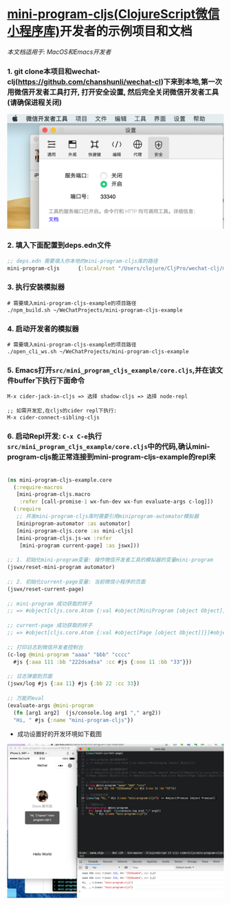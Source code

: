 # [mini-program-cljs(ClojureScript微信小程序库)](https://github.com/chanshunli/wechat-clj/tree/master/mini-program-cljs)开发者的示例项目和文档

*本文档适用于: MacOS和Emacs开发者*

### 1. git clone本项目和wechat-clj(https://github.com/chanshunli/wechat-cl)下来到本地,第一次用微信开发者工具打开, 打开安全设置, 然后完全关闭微信开发者工具(请确保进程关闭)

![](https://github.com/chanshunli/mini-program-cljs-example/raw/master/security_settings.png)

### 2. 填入下面配置到deps.edn文件

```clojure
;; deps.edn 需要填入你本地的mini-program-cljs库的路径
mini-program-cljs      {:local/root "/Users/clojure/CljPro/wechat-clj/mini-program-cljs"}

```

### 3. 执行安装模拟器

``` shell
# 需要填入mini-program-cljs-example的项目路径
./npm_build.sh ~/WeChatProjects/mini-program-cljs-example

```

### 4. 启动开发者的模拟器

``` shell
# 需要填入mini-program-cljs-example的项目路径
./open_cli_ws.sh ~/WeChatProjects/mini-program-cljs-example
```

### 5. Emacs打开`src/mini_program_cljs_example/core.cljs`,并在该文件buffer下执行下面命令

``` shell
M-x cider-jack-in-cljs => 选择 shadow-cljs => 选择 node-repl

;; 如需开发宏,在cljs的cider repl下执行:
M-x cider-connect-sibling-cljs
```

### 6. 启动Repl开发: `C-x C-e`执行`src/mini_program_cljs_example/core.cljs`中的代码,确认mini-program-cljs能正常连接到mini-program-cljs-example的repl来

``` clojure

(ns mini-program-cljs-example.core
  (:require-macros
   [mini-program-cljs.macro
    :refer [call-promise-1 wx-fun-dev wx-fun evaluate-args c-log]])
  (:require
   ;; 开发mini-program-cljs库时需要引用miniprogram-automator模拟器
   [miniprogram-automator :as automator]
   [mini-program-cljs.core :as mini-cljs]
   [mini-program-cljs.js-wx :refer
    [mini-program current-page] :as jswx]))

;; 1. 初始化mini-program变量: 操作微信开发者工具的模拟器的变量mini-program
(jswx/reset-mini-program automator)

;; 2. 初始化current-page变量: 当前微信小程序的页面
(jswx/reset-current-page)

;; mini-program 成功获取的样子
;; => #object[cljs.core.Atom {:val #object[MiniProgram [object Object]]}]

;; current-page 成功获取的样子
;; => #object[cljs.core.Atom {:val #object[Page [object Object]]}]#object[cljs.core.Atom {:val #object[Page [object Object]]}];; => #object[cljs.core.Atom {:val #object[Page [object Object]]}]

;; 打印日志到微信开发者控制台
(c-log @mini-program "aaaa" "bbb" "cccc"
  #js {:aaa 111 :bb "222dsadsa" :cc #js {:ooo 11 :bb "33"}})

;; 日志弹窗到页面
(jswx/log #js {:aa 11} #js {:bb 22 :cc 33})

;; 万能的eval
(evaluate-args @mini-program
  (fn [arg1 arg2]  (js/console.log arg1 "," arg2))
  "Hi, " #js {:name "mini-program-cljs"})

```

* 成功设置好的开发环境如下截图

![](https://github.com/chanshunli/mini-program-cljs-example/raw/master/mini-program-cljs-example.png)
